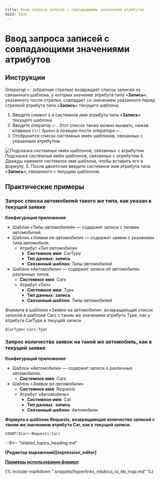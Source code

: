 ```yaml
---
title: Ввод запроса записей с совпадающими значениями атрибутов
kbId: 5031
---
```


# Ввод запроса записей с совпадающими значениями атрибутов

## Инструкции

Оператор `<-` (обратная стрелка) возвращает список записей из связанного шаблона, у которых значение атрибута типа «**Запись**», указанного после стрелки, совпадает со значением указанного перед стрелкой атрибута типа «**Запись**» текущего шаблона.

1. Введите символ `$` и системное имя атрибута типа «**Запись**» текущего шаблона.
2. Введите оператор `<-`. Этот список также можно вызвать, нажав клавиши `Ctrl` `Пробел` в позиции после оператора `<-`.
3. Отобразится список системных имён шаблонов, связанных с указанным атрибутом.
![Подсказка системных имён шаблонов, связанных с атрибутом](https://kb.comindware.ru/assets/formula_editor_templates_linked_with_attribute_autocomplete.png)
Подсказка системных имён шаблонов, связанных с атрибутом
4. Дважды нажмите системное имя шаблона, чтобы вставить его в формулу.
5. После двоеточия введите системное имя атрибута типа «**Запись**», связанного с текущим шаблоном.

## Практические примеры

### Запрос списка автомобилей такого же типа, как указан в текущей заявке

**Конфигурация приложения**

- Шаблон *«Типы автомобилей»* — содержит записи с типами автомобилей.
- Шаблон *«Заявки на автомобили»* — содержит заявки с указанием типа автомобиля.
    - Атрибут *«Тип автомобиля»*
        - **Системное имя**: *CarType*
        - **Тип данных**: **запись**
        - **Связанный шаблон**: *Типы автомобилей*
- Шаблон *«Автомобили»* — содержит записи об автомобилях различных типов.
    - **Системное имя**: *Cars*
    - Атрибут «Тип»
        - **Системное имя**: *Type*
        - **Тип данных**: **запись**
        - **Связанный шаблон**: *Типы автомобилей*

Формула в шаблоне «Заявки на автомобили», возвращающая список записей в шаблоне Cars с таким же значением атрибута Type, как у атрибута CarType в текущей записи

```
$CarType<-Cars:Type
```

### Запрос количества заявок на такой же автомобиль, как в текущей заявке

**Конфигурация приложения**

- Шаблон *«Автомобили»* — содержит записи о различных автомобилях.
    - **Системное имя**: *Cars*
- Шаблон *«Заявки на автомобили»*
    - **Системное имя**: *Requests*
    - Атрибут *«Автомобиль»*
        - **Системное имя**: *Car*
        - **Тип данных**: **запись**
        - **Связанный шаблон**: *Автомобили*

**Формула в шаблоне Requests, возвращающая количество записей с таким же значением атрибута Car, как в текущей записи.**

```
COUNT($Car<-Requests:Car)
```

--8<-- "related_topics_heading.md"

**[Редактор выражений][expression_editor]**

**[Примеры использования формул](https://kb.comindware.ru/category\.php\?id=880)**

{% include-markdown ".snippets/hyperlinks_mkdocs_to_kb_map.md" %}

